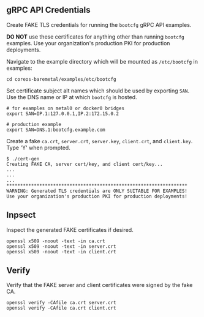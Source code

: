 
## gRPC API Credentials

Create FAKE TLS credentials for running the `bootcfg` gRPC API examples.

**DO NOT** use these certificates for anything other than running `bootcfg` examples. Use your organization's production PKI for production deployments.

Navigate to the example directory which will be mounted as `/etc/bootcfg` in examples:

    cd coreos-baremetal/examples/etc/bootcfg

Set certificate subject alt names which should be used by exporting `SAN`. Use the DNS name or IP at which `bootcfg` is hosted.

    # for examples on metal0 or docker0 bridges
    export SAN=IP.1:127.0.0.1,IP.2:172.15.0.2

    # production example
    export SAN=DNS.1:bootcfg.example.com

Create a fake `ca.crt`, `server.crt`, `server.key`, `client.crt`, and `client.key`. Type 'Y' when prompted.

    $ ./cert-gen
    Creating FAKE CA, server cert/key, and client cert/key...
    ...
    ...
    ...
    ******************************************************************
    WARNING: Generated TLS credentials are ONLY SUITABLE FOR EXAMPLES!
    Use your organization's production PKI for production deployments!

## Inpsect

Inspect the generated FAKE certificates if desired.

    openssl x509 -noout -text -in ca.crt
    openssl x509 -noout -text -in server.crt
    openssl x509 -noout -text -in client.crt

## Verify

Verify that the FAKE server and client certificates were signed by the fake CA.

    openssl verify -CAfile ca.crt server.crt
    openssl verify -CAfile ca.crt client.crt

